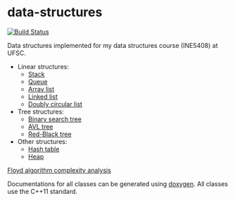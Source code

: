 # data-structures

[![Build Status](https://travis-ci.org/matheuspb/data-structures.svg?branch=test_traits)](https://travis-ci.org/matheuspb/data-structures)

Data structures implemented for my data structures course (INE5408) at UFSC.

* Linear structures:
	* [Stack](include/stack.h)
	* [Queue](include/queue.h)
	* [Array list](include/array_list.h)
	* [Linked list](include/linked_list.h)
	* [Doubly circular list](include/doubly_circular_list.h)
* Tree structures:
	* [Binary search tree](include/binary_tree.h)
	* [AVL tree](include/avl_tree.h)
	* [Red-Black tree](include/rb_tree.h)
* Other structures:
	* [Hash table](include/hash_table.h)
	* [Heap](include/heap.h)

[Floyd algorithm complexity analysis](floyd.tex)

Documentations for all classes can be generated using
[doxygen](http://www.stack.nl/~dimitri/doxygen/). All classes use the C++11
standard.
